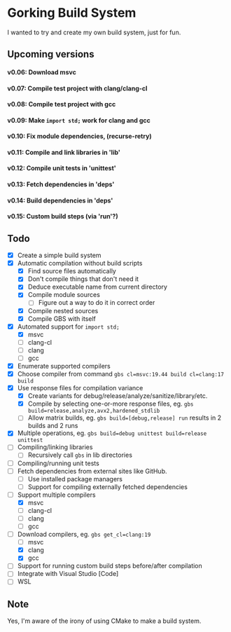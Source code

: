 # Gorking Build System
I wanted to try and create my own build system, just for fun.

## Upcoming versions
#### v0.06: Download msvc
#### v0.07: Compile test project with clang/clang-cl
#### v0.08: Compile test project with gcc
#### v0.09: Make `import std;` work for clang and gcc
#### v0.10: Fix module dependencies, (recurse-retry)
#### v0.11: Compile and link libraries in 'lib'
#### v0.12: Compile unit tests in 'unittest'
#### v0.13: Fetch dependencies in 'deps'
#### v0.14: Build dependencies in 'deps'
#### v0.15: Custom build steps (via 'run'?)

## Todo
- [x] Create a simple build system
- [x] Automatic compilation without build scripts
	- [x] Find source files automatically
	- [x] Don't compile things that don't need it
    - [x] Deduce executable name from current directory
	- [x] Compile module sources
		- [ ] Figure out a way to do it in correct order
	- [x] Compile nested sources
	- [x] Compile GBS with itself
- [x] Automated support for `import std;`
	- [x] msvc
	- [ ] clang-cl
	- [ ] clang
	- [ ] gcc
- [x] Enumerate supported compilers
- [x] Choose compiler from command `gbs cl=msvc:19.44 build cl=clang:17 build`
- [x] Use response files for compilation variance
    - [x] Create variants for debug/release/analyze/sanitize/library/etc.
	- [x] Compile by selecting one-or-more response files, eg. `gbs build=release,analyze,avx2,hardened_stdlib`
	- [ ] Allow matrix builds, eg. `gbs build=[debug,release] run` results in 2 builds and 2 runs
- [x] Multiple operations, eg. `gbs build=debug unittest build=release unittest`
- [ ] Compiling/linking libraries
	- [ ] Recursively call `gbs` in lib directories
- [ ] Compiling/running unit tests
- [ ] Fetch dependencies from external sites like GitHub.
	- [ ] Use installed package managers
	- [ ] Support for compiling externally fetched dependencies
- [ ] Support multiple compilers
	- [x] msvc
	- [ ] clang-cl
	- [ ] clang
	- [ ] gcc
- [ ] Download compilers, eg. `gbs get_cl=clang:19`
	- [ ] msvc
	- [x] clang
	- [x] gcc
- [ ] Support for running custom build steps before/after compilation
- [ ] Integrate with Visual Studio [Code]
- [ ] WSL

## Note
Yes, I'm aware of the irony of using CMake to make a build system.